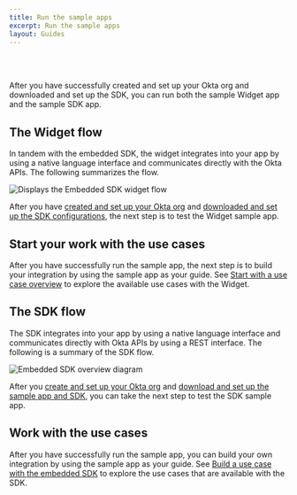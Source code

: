 ```yaml
---
title: Run the sample apps
excerpt: Run the sample apps
layout: Guides
---
```


<ApiLifecycle access="ie" /><br>
<ApiLifecycle access="Limited GA" /><br>

After you have successfully created and set up your Okta org and downloaded and set up the SDK, you can run both the sample Widget app and the sample SDK app.

## The Widget flow

In tandem with the embedded SDK, the widget integrates into your app by using a native language interface and communicates directly with the Okta APIs. The following summarizes the flow.

<div class="common-image-format">

![Displays the Embedded SDK widget flow](/img/oie-embedded-sdk/embedded-widget-overview.png)

</div>

<StackSelector class="cleaner-selector"/>

After you have [created and set up your Okta org](/docs/guides/oie-embedded-common-org-setup/) and [downloaded and set up the SDK configurations](/docs/guides/oie-embedded-common-download-setup-app/aspnet/main/), the next step is to test the Widget sample app.

<StackSelector snippet="runwidgetapp" noSelector />

## Start your work with the use cases

After you have successfully run the sample app, the next step is to build your integration by using the sample app as your guide. See [Start with a use case overview](/docs/guides/oie-embedded-widget-use-cases/aspnet/oie-embedded-widget-use-case-overview/) to explore the available use cases with the Widget.

## The SDK flow

The SDK integrates into your app by using a native language interface and communicates directly with Okta APIs by using a REST interface. The following is a summary of the SDK flow.

<div class="common-image-format">

![Embedded SDK overview diagram](/img/oie-embedded-sdk/embedded-sdk-overview.png)

</div>

<StackSelector class="cleaner-selector"/>

After you [create and set up your Okta org](/docs/guides/oie-embedded-common-org-setup/-/main/#get-set-up) and [download and set up the sample app and SDK](/docs/guides/oie-embedded-common-download-setup-app/-/main/), you can take the next step to test the SDK sample app.

<StackSelector snippet="runsdkapp" noSelector />

## Work with the use cases

After you have successfully run the sample app, you can build your own integration by using the sample app as your guide. See [Build a use case with the embedded SDK](/docs/guides/oie-embedded-sdk-overview/) to explore the use cases that are available with the SDK.

